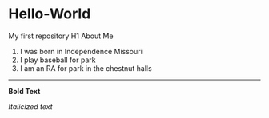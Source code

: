 # Hello-World
My first repository
H1 About Me
1. I was born in Independence Missouri 
2. I play baseball for park 
3. I am an RA for park in the chestnut halls

---

**Bold Text**

*Italicized text*
